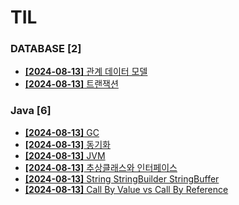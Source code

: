 # TIL
 
### DATABASE [2]
- [**[2024-08-13]**  관계 데이터 모델](https://github.com/A-lass/TIL/blob/main/DATABASE/관계_데이터_모델.md)
- [**[2024-08-13]**  트랜잭션](https://github.com/A-lass/TIL/blob/main/DATABASE/트랜잭션.md)
### Java [6]
- [**[2024-08-13]**  GC](https://github.com/A-lass/TIL/blob/main/Java/GC.md)
- [**[2024-08-13]**  동기화](https://github.com/A-lass/TIL/blob/main/Java/동기화.md)
- [**[2024-08-13]**  JVM](https://github.com/A-lass/TIL/blob/main/Java/JVM.md)
- [**[2024-08-13]**  추상클래스와 인터페이스](https://github.com/A-lass/TIL/blob/main/Java/추상클래스와_인터페이스.md)
- [**[2024-08-13]**  String StringBuilder StringBuffer](https://github.com/A-lass/TIL/blob/main/Java/String_StringBuilder_StringBuffer.md)
- [**[2024-08-13]**  Call By Value vs Call By Reference](https://github.com/A-lass/TIL/blob/main/Java/Call_By_Value_vs_Call_By_Reference.md)
